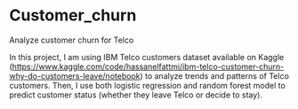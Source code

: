 # Customer_churn
Analyze customer churn for Telco

In this project, I am using IBM Telco customers dataset available on Kaggle (https://www.kaggle.com/code/hassanelfattmi/ibm-telco-customer-churn-why-do-customers-leave/notebook) to analyze trends and patterns of Telco customers. Then, I use both logistic regression and random forest model to predict customer status (whether they leave Telco or decide to stay).
